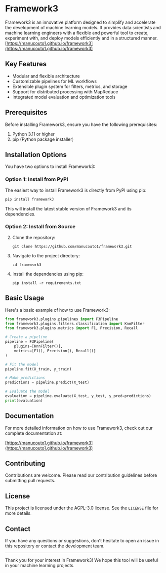 # Framework3

Framework3 is an innovative platform designed to simplify and accelerate the development of machine learning models. It provides data scientists and machine learning engineers with a flexible and powerful tool to create, experiment with, and deploy models efficiently and in a structured manner. [https://manucouto1.github.io/framework3](https://manucouto1.github.io/framework3)

## Key Features

- Modular and flexible architecture
- Customizable pipelines for ML workflows
- Extensible plugin system for filters, metrics, and storage
- Support for distributed processing with MapReduce
- Integrated model evaluation and optimization tools

## Prerequisites

Before installing Framework3, ensure you have the following prerequisites:

1. Python 3.11 or higher
2. pip (Python package installer)

## Installation Options

You have two options to install Framework3:

### Option 1: Install from PyPI

The easiest way to install Framework3 is directly from PyPI using pip:

```bash
pip install framework3
```

This will install the latest stable version of Framework3 and its dependencies.

### Option 2: Install from Source

2. Clone the repository:
   ```
   git clone https://github.com/manucouto1/framework3.git
   ```

3. Navigate to the project directory:
   ```
   cd framework3
   ```

4. Install the dependencies using pip:
   ```
   pip install -r requirements.txt
   ```

## Basic Usage

Here's a basic example of how to use Framework3:

```python
from framework3.plugins.pipelines import F3Pipeline
from framework3.plugins.filters.classification import KnnFilter
from framework3.plugins.metrics import F1, Precision, Recall

# Create a pipeline
pipeline = F3Pipeline(
    plugins=[KnnFilter()],
    metrics=[F1(), Precision(), Recall()]
)

# Fit the model
pipeline.fit(X_train, y_train)

# Make predictions
predictions = pipeline.predict(X_test)

# Evaluate the model
evaluation = pipeline.evaluate(X_test, y_test, y_pred=predictions)
print(evaluation)
```

## Documentation

For more detailed information on how to use Framework3, check out our complete documentation at:

[https://manucouto1.github.io/framework3](https://manucouto1.github.io/framework3)

## Contributing

Contributions are welcome. Please read our contribution guidelines before submitting pull requests.

## License

This project is licensed under the AGPL-3.0 license. See the `LICENSE` file for more details.

## Contact

If you have any questions or suggestions, don't hesitate to open an issue in this repository or contact the development team.

---

Thank you for your interest in Framework3! We hope this tool will be useful in your machine learning projects.
